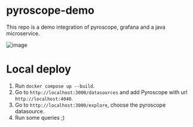 # pyroscope-demo

This repo is a demo integration of pyroscope, grafana and a java microservice.

![image](https://github.com/rcasia/pyroscope-demo/assets/31012661/b2d7dee3-7047-4ab6-9b53-10fa325fad8e)

# Local deploy

1. Run `docker compose up --build`.
2. Go to `http://localhost:3000/datasources` and add Pyroscope with url `http://localhost:4040`.
3. Go to `http://localhost:3000/explore`, choose the pyroscope datasource.
4. Run some queries ;)
